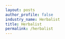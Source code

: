 ```yaml
---
layout: posts 
author_profile: false 
industry_name: Herbalist
title: Herbalist
permalink: /herbalist
---
```

